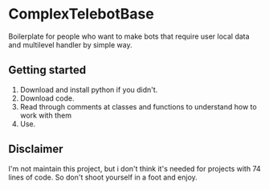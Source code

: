# ComplexTelebotBase
Boilerplate for people who want to make bots that require user local data and multilevel handler by simple way.

## Getting started
1. Download and install python if you didn't.
2. Download code.
3. Read through comments at classes and functions to understand how to work with them
4. Use.

## Disclaimer
I'm not maintain this project, but i don't think it's needed for projects with 74 lines of code. So don't shoot yourself in a foot and enjoy.

